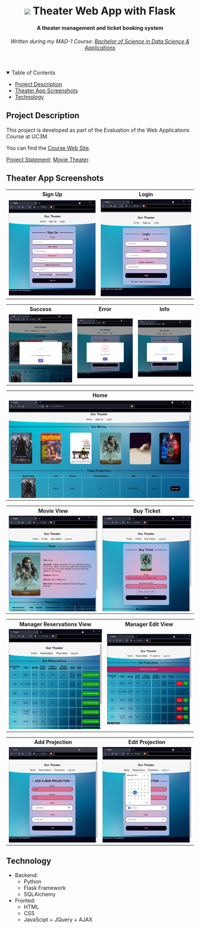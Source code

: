 <h1 align="center">
  <img src="theater/static/icon.ico"/> 
  Theater Web App with Flask
</h1>
<h4 align="center">A theater management and ticket booking system</h5>
<h6 align="center">Written during my MAD-1 Course: <a href="https://www.uc3m.es/bachelor-degree/data-science">Bachelor of Science in Data Science & Applications</a> </h6>


<br>
<details open="open">
  <summary>Table of Contents</summary>
  <ul>
    <li><a href="#project-description">Project Description</a></li>
    <li><a href="#theater-app-screenshots">Theater App Screenshots</a></li>
    <li><a href="#technology">Technology</a></li>
  </ul>
</details>


## Project Description
This project is developed as part of the Evaluation of the Web Applications Course at UC3M. 

You can find the [Course Web Site](https://www.it.uc3m.es/jaf/wa/).

<a href="ProjectStatement.html">Project Statement</a>: [Movie Theater](https://www.it.uc3m.es/jaf/wa/labs/project/).

## Theater App Screenshots

<table>
  <tr>
    <th>Sign Up</th>
    <th>Login</th>
  </tr>
  <tr>
    <td><img src="screenshots/signup.png"></td>
    <td><img src="screenshots/login.png"></td>
  </tr>
 </table>

<table>
  <tr>
    <th>Success</th>
    <th>Error</th>
    <th>Info</th>
  </tr>
  <tr>
    <td><img src="screenshots/success.png"></td>
    <td><img src="screenshots/error.png"></td>
    <td><img src="screenshots/info.png"></td>
  </tr>
 </table>

<table>
  <tr>
    <th>Home</th>
  </tr>
  <tr>
    <td><img src="screenshots/home.png"></td>
  </tr>
 </table>


<table>
  <tr>
    <th>Movie View</th>
    <th>Buy Ticket</th>
  </tr>
  <tr>
    <td><img src="screenshots/movie.png"></td>
    <td><img src="screenshots/buyTicket.png"></td>
  </tr>
 </table>

<table>
  <tr>
    <th>Manager Reservations View</th>
    <th>Manager Edit View</th>
  </tr>
  <tr>
    <td><img src="screenshots/reservations.png"></td>
    <td><img src="screenshots/edit.png"></td>
  </tr>
</table>


<table>
  <tr>
    <th>Add Projection</th>
    <th>Edit Projection</th>
  </tr>
  <tr>
    <td><img src="screenshots/add.png"></td>
    <td><img src="screenshots/edit-projection.png"></td>
  </tr>
</table>

## Technology
- Backend:
  * Python
  * Flask Framework
  * SQLAlchemy
- Fronted:
  * HTML
  * CSS
  * JavaScipt + JQuery + AJAX
